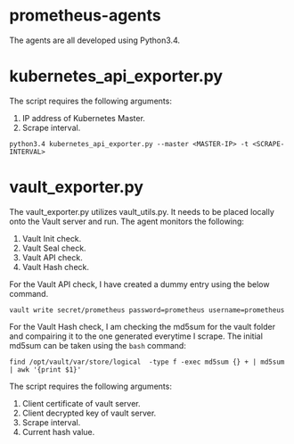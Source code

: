 # prometheus-agents

The agents are all developed using Python3.4.

# kubernetes_api_exporter.py

The script requires the following arguments:
  1) IP address of Kubernetes Master.
  2) Scrape interval.
  ```
  python3.4 kubernetes_api_exporter.py --master <MASTER-IP> -t <SCRAPE-INTERVAL>
  ```
# vault_exporter.py

The vault_exporter.py utilizes vault_utils.py. It needs to be placed locally onto the Vault server and run.
The agent monitors the following:
  1) Vault Init check.
  2) Vault Seal check.
  3) Vault API  check.
  4) Vault Hash check.

For the Vault API check, I have created a dummy entry using the below command.
```
vault write secret/prometheus password=prometheus username=prometheus
```

For the Vault Hash check, I am checking the md5sum for the vault folder and compairing it to the one generated everytime I scrape. The initial md5sum can be taken using the `bash` command:

```
find /opt/vault/var/store/logical  -type f -exec md5sum {} + | md5sum | awk '{print $1}'
```

The script requires the following arguments:
  1) Client certificate of vault server.
  2) Client decrypted key of vault server.
  3) Scrape interval.
  4) Current hash value.
